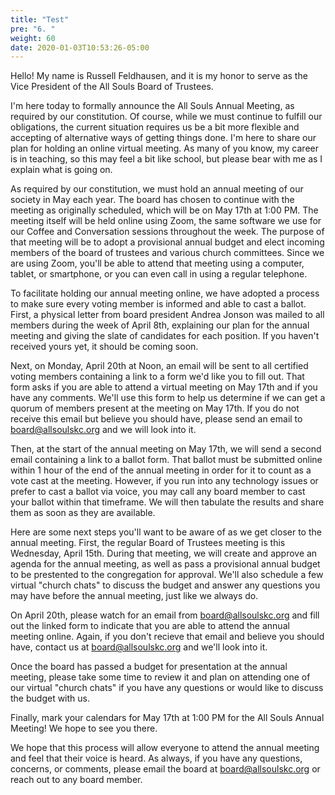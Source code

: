 ```yaml
---
title: "Test"
pre: "6. "
weight: 60
date: 2020-01-03T10:53:26-05:00
---
```


Hello! My name is Russell Feldhausen, and it is my honor to serve as the Vice President of the All Souls Board of Trustees.

I'm here today to formally announce the All Souls Annual Meeting, as required by our constitution. Of course, while we must continue to fulfill our obligations, the current situation requires us be a bit more flexible and accepting of alternative ways of getting things done. I'm here to share our plan for holding an online virtual meeting. As many of you know, my career is in teaching, so this may feel a bit like school, but please bear with me as I explain what is going on.

As required by our constitution, we must hold an annual meeting of our society in May each year. The board has chosen to continue with the meeting as originally scheduled, which will be on May 17th at 1:00 PM. The meeting itself will be held online using Zoom, the same software we use for our Coffee and Conversation sessions throughout the week. The purpose of that meeting will be to adopt a provisional annual budget and elect incoming members of the board of trustees and various church committees. Since we are using Zoom, you'll be able to attend that meeting using a computer, tablet, or smartphone, or you can even call in using a regular telephone. 

To facilitate holding our annual meeting online, we have adopted a process to make sure every voting member is informed and able to cast a ballot. First, a physical letter from board president Andrea Jonson was mailed to all members during the week of April 8th, explaining our plan for the annual meeting and giving the slate of candidates for each position. If you haven't received yours yet, it should be coming soon. 

Next, on Monday, April 20th at Noon, an email will be sent to all certified voting members containing a link to a form we'd like you to fill out. That form asks if you are able to attend a virtual meeting on May 17th and if you have any comments. We'll use this form to help us determine if we can get a quorum of members present at the meeting on May 17th. If you do not receive this email but believe you should have, please send an email to board@allsoulskc.org and we will look into it.

Then, at the start of the annual meeting on May 17th, we will send a second email containing a link to a ballot form. That ballot must be submitted online within 1 hour of the end of the annual meeting in order for it to count as a vote cast at the meeting. However, if you run into any technology issues or prefer to cast a ballot via voice, you may call any board member to cast your ballot within that timeframe. We will then tabulate the results and share them as soon as they are available.

Here are some next steps you'll want to be aware of as we get closer to the annual meeting. First, the regular Board of Trustees meeting is this Wednesday, April 15th. During that meeting, we will create and approve an agenda for the annual meeting, as well as pass a provisional annual budget to be prestented to the congregation for approval. We'll also schedule a few virtual "church chats" to discuss the budget and answer any questions you may have before the annual meeting, just like we always do. 

On April 20th, please watch for an email from board@allsoulskc.org and fill out the linked form to indicate that you are able to attend the annual meeting online. Again, if you don't recieve that email and believe you should have, contact us at board@allsoulskc.org and we'll look into it.

Once the board has passed a budget for presentation at the annual meeting, please take some time to review it and plan on attending one of our virtual "church chats" if you have any questions or would like to discuss the budget with us.

Finally, mark your calendars for May 17th at 1:00 PM for the All Souls Annual Meeting! We hope to see you there. 

We hope that this process will allow everyone to attend the annual meeting and feel that their voice is heard. As always, if you have any questions, concerns, or comments, please email the board at board@allsoulskc.org or reach out to any board member. 
